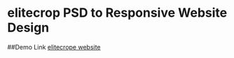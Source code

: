 # elitecrop PSD to Responsive Website Design 

##Demo Link <a href="http://elitecrope.shomick.info/">elitecrope website</a>
